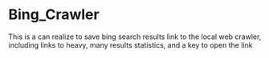 # Bing_Crawler
This is a can realize to save bing search results link to the local web crawler, including links to heavy, many results statistics, and a key to open the link
